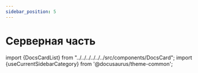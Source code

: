 ```yaml
---
sidebar_position: 5
---
```


# Серверная часть

import {DocsCardList} from "../../../../../../src/components/DocsCard";
import {useCurrentSidebarCategory} from '@docusaurus/theme-common';

<DocsCardList list={useCurrentSidebarCategory().items} />